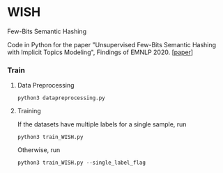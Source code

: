 # WISH

Few-Bits Semantic Hashing

Code in Python for the paper "Unsupervised Few-Bits Semantic Hashing with Implicit Topics Modeling", Findings of EMNLP 2020. [[paper](https://www.aclweb.org/anthology/2020.findings-emnlp.233/)]

### Train

1. Data Preprocessing

    ```
    python3 datapreprocessing.py
    ```
    
2. Training

   If the datasets have multiple labels for a single sample, run

   ```
   python3 train_WISH.py
   ```
    
   Otherwise, run

    ```
    python3 train_WISH.py --single_label_flag
    ```
    
